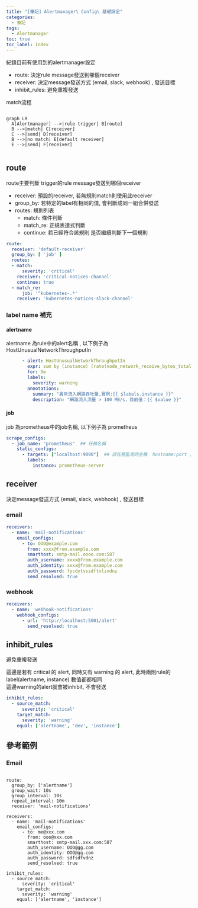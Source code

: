 ```yaml
---
title: "[筆記] Alertmanager\ Config\ 基礎設定"
categories:
  - 筆記
tags:
  - Alertmanager
toc: true
toc_label: Index
---
```


紀錄目前有使用到的alertmanager設定  

- route: 決定rule message發送到哪個receiver
- receiver: 決定message發送方式 (email, slack, webhook) , 發送目標
- inhibit_rules: 避免重複發送


match流程

```mermaid

graph LR
  A[Alertmanager] -->|rule trigger| B[route]
  B -->|match| C[receiver]
  C -->|send| D[receiver]
  B -->|no match| E[default receiver]
  E -->|send| F[receiver]


```


## route



route主要判斷 trigger的rule message發送到哪個receiver  

- receiver: 預設的receiver, 若無規則match則使用此receiver
- group_by: 若特定的label有相同的值, 會判斷成同一組合併發送
- routes: 規則列表
  - match: 條件判斷
  - match_re: 正規表達式判斷
  - continue: 若已經符合該規則 是否繼續判斷下一個規則  

```yaml
route:
  receiver: 'default-receiver'
  group_by: [ 'job' ]
  routes:
  - match:
      severity: 'critical'
    receiver: 'critical-notices-channel'
    continue: true
  - match_re:
      job: '^kubernetes-.*'
    receiver: 'kubernetes-notices-slack-channel'
```
### label name 補充

#### alertname

alertname 為rule中的alert名稱 , 以下例子為 HostUnusualNetworkThroughputIn  

```yaml
      - alert: HostUnusualNetworkThroughputIn
        expr: sum by (instance) (rate(node_network_receive_bytes_total[2m])) / 1024 / 1024 > 100
        for: 5m
        labels:
          severity: warning
        annotations:
          summary: "異常流入網路吞吐量,實例:{{ $labels.instance }}"
          description: "網路流入流量 > 100 MB/s，目前值：{{ $value }}"
```


#### job

job 為prometheus中的job名稱, 以下例子為 prometheus

```yaml
scrape_configs:
  - job_name: "prometheus"  ## 任務名稱
    static_configs:
      - targets: ["localhost:9090"]  ## 該任務監測的主機  hostname:port , hostname可在 /etc/hosts 設置
        labels:
          instance: prometheus-server
```

## receiver

決定message發送方式 (email, slack, webhook) , 發送目標  

### email

```yaml
receivers:
  - name: 'mail-notifications'
    email_configs:
      - to: OOO@example.com
        from: xxxx@from.example.com
        smarthost: smtp-mail.oooo.com:587
        auth_username: xxxx@from.example.com
        auth_identity: xxxx@from.example.com
        auth_password: fycdytvssdftxlzvdnz
        send_resolved: true
```


### webhook

```yaml
receivers:
  - name: 'webhook-notifications'
    webhook_configs:
      - url: 'http://localhost:5001/alert'
        send_resolved: true
```

## inhibit_rules

避免重複發送  

這邊是若有 critical 的 alert, 同時又有 warning 的 alert, 此時兩則rule的 label(alertname, instance) 數值都都相同  
這邊warning的alert就會被inhibit, 不會發送  

```yaml
inhibit_rules:
  - source_match:
      severity: 'critical'
    target_match:
      severity: 'warning'
    equal: ['alertname', 'dev', 'instance']
```



## 參考範例


### Email


```

route:
  group_by: ['alertname']
  group_wait: 10s
  group_interval: 10s
  repeat_interval: 10m
  receiver: 'mail-notifications'

receivers:
  - name: 'mail-notifications'
    email_configs:
      - to: me@xxx.com
        from: ooo@xxx.com
        smarthost: smtp-mail.xxx.com:587
        auth_username: OOO@gg.com
        auth_identity: OOO@gg.com
        auth_password: sdfsdfvdnz
        send_resolved: true

inhibit_rules:
  - source_match:
      severity: 'critical'
    target_match:
      severity: 'warning'
    equal: ['alertname', 'instance']

```
